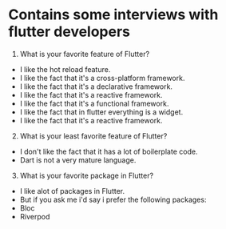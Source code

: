 # Contains some interviews with flutter developers

1. What is your favorite feature of Flutter?
- I like the hot reload feature.
- I like the fact that it's a cross-platform framework.
- I like the fact that it's a declarative framework.
- I like the fact that it's a reactive framework.
- I like the fact that it's a functional framework.
- I like the fact that in flutter everything is a widget.
- I like the fact that it's a reactive framework.

2. What is your least favorite feature of Flutter?
- I don't like the fact that it has a lot of boilerplate code.
- Dart is not a very mature language.

3. What is your favorite package in Flutter?
  - I like alot of packages in Flutter.
  - But if you ask me i'd say i prefer the following packages:
  - Bloc 
  - Riverpod 

